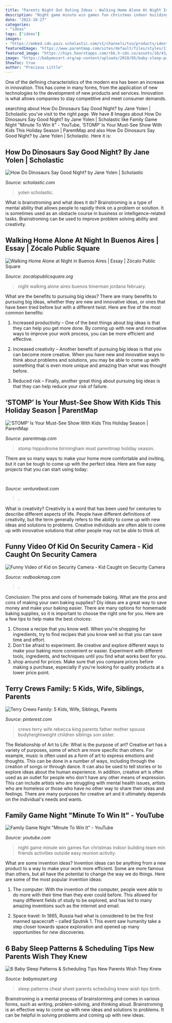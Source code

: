 ```yaml
---
title: "Parents Night Out Outing Ideas : Walking Home Alone At Night In Buenos Aires"
description: "Night game minute win games fun christmas indoor building team min friends activities outside easy reunion activity"
date: "2022-10-27"
categories:
- "ideas"
tags: ["ideas"]
images:
- "https://embed.cdn.pais.scholastic.com/v1/channels/tso/products/identifiers/isbn/9780545659321/primary/renditions/700?useMissingImage=true"
featuredImage: "https://www.parentmap.com/sites/default/files/styles/1180x660_scaled_cropped/public/2019-12/00828_show_landscape_large_03.jpg?itok=fnqVoKQD"
featured_image: "https://hips.hearstapps.com/rbk.h-cdn.co/assets/16/43/1024x512/landscape-1477596626-securityfootagekid.png?resize=980:*"
image: "https://babymozart.org/wp-content/uploads/2018/05/baby-sleep-patterns-cheat-sheet.jpg"
ShowToc: true
author: "Precious Little"
---
```



One of the defining characteristics of the modern era has been an increase in innovation. This has come in many forms, from the application of new technologies to the development of new products and services. Innovation is what allows companies to stay competitive and meet consumer demands.

	

		
searching about How Do Dinosaurs Say Good Night? by Jane Yolen | Scholastic you've visit to the right page. We have 8 Images about How Do Dinosaurs Say Good Night? by Jane Yolen | Scholastic like Family Game Night &quot;Minute To Win It&quot; - YouTube, ‘STOMP’ Is Your Must-See Show With Kids This Holiday Season | ParentMap and also How Do Dinosaurs Say Good Night? by Jane Yolen | Scholastic. Here it is:
		
    
## How Do Dinosaurs Say Good Night? By Jane Yolen | Scholastic

<img loading=lazy src="https://embed.cdn.pais.scholastic.com/v1/channels/tso/products/identifiers/isbn/9780545659321/primary/renditions/700?useMissingImage=true" onerror="this.onerror=null;this.src='https://tse3.mm.bing.net/th?id=OIP.nOqB9xy1pDxElKkw_Mu0KQHaJ4&amp;pid=15.1';" alt="How Do Dinosaurs Say Good Night? by Jane Yolen | Scholastic">

_Source: scholastic.com_

>yolen scholastic. 

	

What is brainstroming and what does it do?
Brainstroming is a type of mental ability that allows people to rapidly think on a problem or solution. It is sometimes used as an obstacle course in business or intelligence-related tasks. Brainstroming can be used to improve problem solving ability and creativity.

    
## Walking Home Alone At Night In Buenos Aires | Essay | Zócalo Public Square

<img loading=lazy src="https://www.zocalopublicsquare.org/wp-content/uploads/2014/02/Walking-Home-at-Night-in-Buenos-Aires.jpg" onerror="this.onerror=null;this.src='https://tse3.mm.bing.net/th?id=OIP.vZHBpHEZXVwL8M-MOldFSAHaFj&amp;pid=15.1';" alt="Walking Home Alone at Night in Buenos Aires | Essay | Zócalo Public Square">

_Source: zocalopublicsquare.org_

>night walking alone aires buenos timerman jordana february. 

	

What are the benefits to pursuing big ideas?
There are many benefits to pursuing big ideas, whether they are new and innovative ideas, or ones that have been tried before but with a different twist. Here are five of the most common benefits:
1. Increased productivity – One of the best things about big ideas is that they can help you get more done. By coming up with new and innovative ways to improve your work process, you can be more efficient and effective.

2. Increased creativity – Another benefit of pursuing big ideas is that you can become more creative. When you have new and innovative ways to think about problems and solutions, you may be able to come up with something that is even more unique and amazing than what was thought before.

3. Reduced risk – Finally, another great thing about pursuing big ideas is that they can help reduce your risk of failure.

    
## ‘STOMP’ Is Your Must-See Show With Kids This Holiday Season | ParentMap

<img loading=lazy src="https://www.parentmap.com/sites/default/files/styles/1180x660_scaled_cropped/public/2019-12/00828_show_landscape_large_03.jpg?itok=fnqVoKQD" onerror="this.onerror=null;this.src='https://tse4.mm.bing.net/th?id=OIP.DFvYWgxgyUMCzgkIapBy2QHaEJ&amp;pid=15.1';" alt="‘STOMP’ Is Your Must-See Show With Kids This Holiday Season | ParentMap">

_Source: parentmap.com_

>stomp hippodrome birmingham must parentmap holiday season. 

	

There are so many ways to make your home more comfortable and inviting, but it can be tough to come up with the perfect idea. Here are five easy projects that you can start using today: 

    
## 

<img loading=lazy src="https://venturebeat.com/wp-content/uploads/2020/01/nvidia-G-SYNC_360Hz.jpg" onerror="this.onerror=null;this.src='https://tse2.mm.bing.net/th?id=OIP.RusOj6i-a9s8TFQtCEHV7QHaDr&amp;pid=15.1';" alt="">

_Source: venturebeat.com_

>. 

	

What is creativity?
Creativity is a word that has been used for centuries to describe different aspects of life. People have different definitions of creativity, but the term generally refers to the ability to come up with new ideas and solutions to problems. Creative individuals are often able to come up with innovative solutions that other people may not be able to think of.

    
## Funny Video Of Kid On Security Camera - Kid Caught On Security Camera

<img loading=lazy src="https://hips.hearstapps.com/rbk.h-cdn.co/assets/16/43/1024x512/landscape-1477596626-securityfootagekid.png?resize=980:*" onerror="this.onerror=null;this.src='https://tse4.mm.bing.net/th?id=OIP.LQ1PJYt0ldMHpcByWP6-xgHaDt&amp;pid=15.1';" alt="Funny Video of Kid on Security Camera - Kid Caught on Security Camera">

_Source: redbookmag.com_

>. 

	

Conclusion: The pros and cons of homemade baking.
What are the pros and cons of making your own baking supplies? Diy ideas are a great way to save money and make your baking easier. There are many options for homemade baking supplies, so it is important to choose the right one for you. Here are a few tips to help make the best choices: 
1. Choose a recipe that you know well. When you're shopping for ingredients, try to find recipes that you know well so that you can save time and effort. 
2. Don't be afraid to experiment. Be creative and explore different ways to make your baking more convenient or easier. Experiment with different tools, ingredients, and techniques until you find what works best for you. 
3. shop around for prices. Make sure that you compare prices before making a purchase, especially if you're looking for quality products at a lower price point.

    
## Terry Crews Family: 5 Kids, Wife, Siblings, Parents

<img loading=lazy src="https://i.pinimg.com/736x/12/f1/a2/12f1a2b295040bfb223cc57be1e78ca0.jpg" onerror="this.onerror=null;this.src='https://tse1.mm.bing.net/th?id=OIP.ieaSG98PQCUC3yNV_IwNZwHaE1&amp;pid=15.1';" alt="Terry Crews Family: 5 Kids, Wife, Siblings, Parents">

_Source: pinterest.com_

>crews terry wife rebecca king parents father mother spouse bodyheightweight children siblings son sister. 

	

The Relationship of Art to Life: What is the purpose of art?
Creative art has a variety of purposes, some of which are more specific than others. For example, music is often used as a form of art to express emotions and thoughts. This can be done in a number of ways, including through the creation of songs or through dance. It can also be used to tell stories or to explore ideas about the human experience. In addition, creative art is often used as an outlet for people who don't have any other means of expression. This can include artists who are struggling with mental health issues, artists who are homeless or those who have no other way to share their ideas and feelings. There are many purposes for creative art and it ultimately depends on the individual's needs and wants.

    
## Family Game Night &quot;Minute To Win It&quot; - YouTube

<img loading=lazy src="http://i.ytimg.com/vi/DKbE61IaYQ4/hqdefault.jpg" onerror="this.onerror=null;this.src='https://tse3.mm.bing.net/th?id=OIP.YF0yFW3qGAz21I6jTSJh8QHaFj&amp;pid=15.1';" alt="Family Game Night &quot;Minute To Win It&quot; - YouTube">

_Source: youtube.com_

>night game minute win games fun christmas indoor building team min friends activities outside easy reunion activity. 

	

What are some invention ideas?
Invention ideas can be anything from a new product to a way to make your work more efficient. Some are more famous than others, but all have the potential to change the way we do things. Here are some of the most popular invention ideas: 
1) The computer: With the invention of the computer, people were able to do more with their time than they ever could before. This allowed for many different fields of study to be explored, and has led to many amazing inventions such as the internet and email.

2) Space travel: In 1865, Russia had what is considered to be the first manned spacecraft – called Sputnik 1. This event saw humanity take a step closer towards space exploration and opened up many opportunities for new discoveries.

    
## 6 Baby Sleep Patterns &amp; Scheduling Tips New Parents Wish They Knew

<img loading=lazy src="https://babymozart.org/wp-content/uploads/2018/05/baby-sleep-patterns-cheat-sheet.jpg" onerror="this.onerror=null;this.src='https://tse2.mm.bing.net/th?id=OIP.toDX1qqUdflprEzeYOkRUwHaEK&amp;pid=15.1';" alt="6 Baby Sleep Patterns &amp; Scheduling Tips New Parents Wish They Knew">

_Source: babymozart.org_

>sleep patterns cheat sheet parents scheduling knew wish tips birth. 

	

Brainstroming is a mental process of brainstorming and comes in various forms, such as writing, problem-solving, and thinking aloud. Brainstroming is an effective way to come up with new ideas and solutions to problems. It can be helpful in solving problems and coming up with new ideas.

